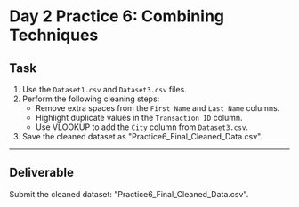 # Day 2 Practice 6: Combining Techniques

## Task
1. Use the `Dataset1.csv` and `Dataset3.csv` files.
2. Perform the following cleaning steps:
   - Remove extra spaces from the `First Name` and `Last Name` columns.
   - Highlight duplicate values in the `Transaction ID` column.
   - Use VLOOKUP to add the `City` column from `Dataset3.csv`.
3. Save the cleaned dataset as "Practice6_Final_Cleaned_Data.csv".

---

## Deliverable
Submit the cleaned dataset: "Practice6_Final_Cleaned_Data.csv".